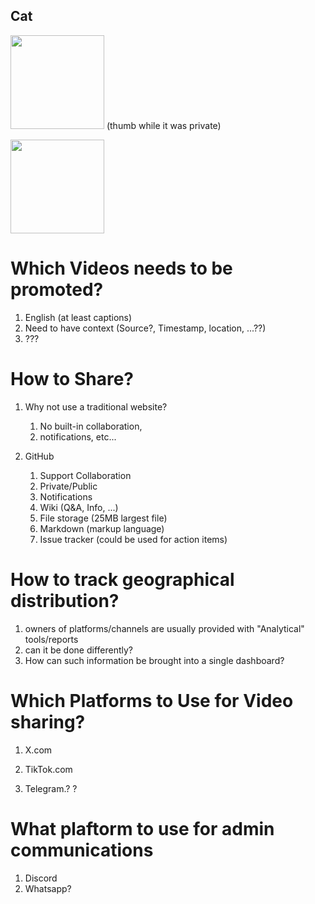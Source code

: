 ## Cat
<img src="https://github.com/Mongoose2k3/Cat/assets/151067484/335b2bf5-f497-47af-b233-6f06246d2c35" width="150"/> (thumb while it was private)

<img src="https://github.com/Mongoose2k3/Cat/assets/151067484/7f843406-e49e-4f0f-9ade-bb1cbeec029f" width="150"/>
<meta property="og:image" content="https://github.com/Mongoose2k3/Cat/assets/151067484/7f843406-e49e-4f0f-9ade-bb1cbeec029f">

# Which Videos needs to be promoted?
1. English (at least captions)
1. Need to have context (Source?, Timestamp, location, ...??)
1. ???

# How to Share?
1. Why not use a traditional website?
    1. No built-in collaboration,
    2. notifications, etc...
  
2. GitHub
    1. Support Collaboration
    4. Private/Public
    5. Notifications
    6. Wiki (Q&A, Info, ...)
    7. File storage (25MB largest file)
    8. Markdown (markup language)
    9. Issue tracker (could be used for action items)

# How to track geographical distribution?
1. owners of platforms/channels are usually provided with "Analytical" tools/reports
2. can it be done differently?
3. How can such information be brought into a single dashboard?

# Which Platforms to Use for Video sharing?

1. X.com
2. TikTok.com

3. Telegram.? ?

# What plaftorm to use for admin communications
1. Discord
2. Whatsapp?


   
